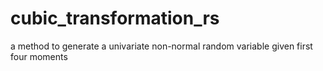 # cubic_transformation_rs
 a method to generate a univariate non-normal random variable given first four moments
